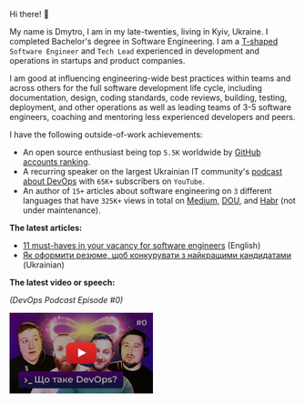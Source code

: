 Hi there! 👋

My name is Dmytro, I am in my late-twenties, living in Kyiv, Ukraine. I completed Bachelor's degree in Software 
Engineering. I am a [T-shaped](https://en.wikipedia.org/wiki/T-shaped_skills) `Software Engineer` and `Tech Lead` 
experienced in development and operations in startups and product companies.

I am good at influencing engineering-wide best practices within teams and across others for the full software 
development life cycle, including documentation, design, coding standards, code reviews, building, testing, deployment, 
and other operations as well as leading teams of 3-5 software engineers, coaching and mentoring less experienced 
developers and peers.

I have the following outside-of-work achievements:

* An open source enthusiast being top `5.5K` worldwide by 
  [GitHub accounts ranking](http://159.100.250.9/users/search?login=dmytrostriletskyi). 
* A recurring speaker on the largest Ukrainian IT community's 
  [podcast about DevOps](https://www.youtube.com/playlist?list=PLwj_3ikgO3CLZM1Jm_n5gw2CcoKMaKgD5) 
  with `65K+` subscribers on `YouTube`. 
* An author of `15+` articles about software engineering on `3` different languages that have `325K+` views in total on 
  [Medium](https://dmytrostriletskyi.medium.com), [DOU](https://dou.ua/users/dmytrostriletskyi/articles), and 
  [Habr](https://habr.com/ru/users/dmytrostriletskyi/posts) (not under maintenance).

**The latest articles:**

* [11 must-haves in your vacancy for software engineers](https://dmytrostriletskyi.medium.com/11-must-haves-in-your-vacancy-for-software-engineers-b9396ef24f49) (English)
* [Як оформити резюме, щоб конкурувати з найкращими кандидатами](https://dou.ua/lenta/columns/perfect-resume-for-developer) (Ukrainian)

**The latest video or speech:**

*(DevOps Podcast Episode #0)*

<a href="https://www.youtube.com/watch?v=pocI7wSNFVI&list=PLwj_3ikgO3CLZM1Jm_n5gw2CcoKMaKgD5">
  <img src="latest_speech_video_screenshoot.png" align="left" width="50%">
</a>
